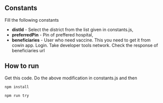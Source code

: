## Constants
Fill the following constants
- **distId** - Select the district from the list given in constants.js,
- **preferredPin** - Pin of preffered hospital,
- **beneficiaries** - User who need vaccine. This you need to get it from cowin app. Login. Take developer tools network. Check the response of beneficiaries url 

## How to run

Get this code.  Do the above modification in constants.js and then

`npm install`

`npm run try`



